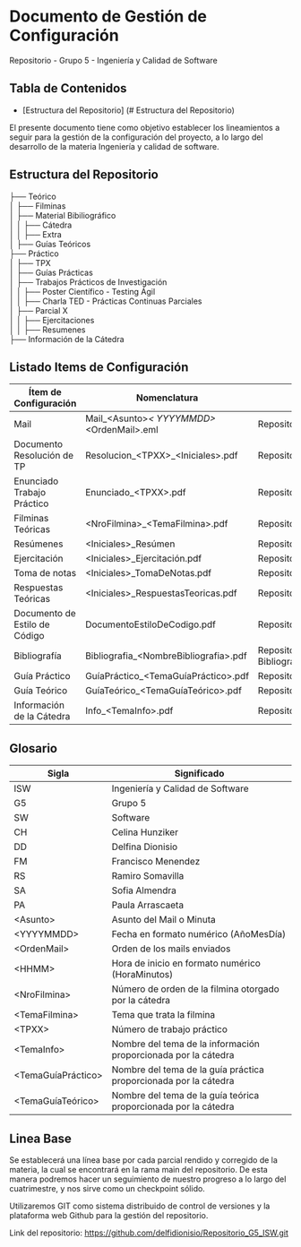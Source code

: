 # Documento de Gestión de Configuración
Repositorio  - Grupo 5 - Ingeniería y Calidad de Software 

## Tabla de Contenidos
- [Estructura del Repositorio] (# Estructura del Repositorio)

El presente documento tiene como objetivo establecer los lineamientos a seguir para la gestión de la configuración del proyecto, a lo largo del desarrollo de la materia Ingeniería y calidad de software.
## Estructura del Repositorio
├── Teórico <br>
│   ├── Filminas <br>
│   ├── Material Bibiliográfico <br>
│   │   ├── Cátedra <br>
│   │   ├── Extra <br>
│   ├── Guías Teóricos <br>
├── Práctico <br>
│   ├── TPX <br>
│   ├── Guías Prácticas <br>
│   ├── Trabajos Prácticos de Investigación <br>
│   │   ├── Poster Científico - Testing Ágil <br>
│   │   ├── Charla TED - Prácticas Continuas Parciales <br>
│   ├── Parcial X <br>
│   │   ├── Ejercitaciones <br>
│   │   ├── Resumenes <br>
├── Información de la Cátedra <br>

## Listado Items de Configuración
| Ítem  de Configuración| Nomenclatura| Ubicación|
|---------------------------------------|----------------------------------------------|-------------------------------------------------------|
| Mail                                  | Mail_\<Asunto\>_\< YYYYMMDD\>_\<OrdenMail\>.eml | Repositorio_G5_ISW\Práctico\TP06\Documentación\ConversacionPO |
| Documento Resolución de TP            | Resolucion_\<TPXX\>_\<Iniciales\>.pdf        | Repositorio_G5_ISW\Práctico\TPXX\Resolucion_\<TPXX\>_\<Iniciales\> |
| Enunciado Trabajo Práctico             | Enunciado_\<TPXX\>.pdf                       | Repositorio_G5_ISW\Práctico\<TPXX>\Enunciado_\<TPXX\>       |
| Filminas Teóricas                      | \<NroFilmina\>_\<TemaFilmina\>.pdf           | Repositorio_G5_ISW\Teorico\Filminas\<NroFilmina\>_\<TemaFilmina\> |
| Resúmenes                              | \<Iniciales\>_Resúmen                        | Repositorio_G5_ISW\Parciales\<ParcialXX>\Resúmenes\<Iniciales\>Resúmen |
| Ejercitación                           | \<Iniciales\>_Ejercitación.pdf               | Repositorio_G5_ISW\Parciales\<ParcialXX>\Ejercitaciones\<Iniciales\>_Ejercitación |
| Toma de notas                          | \<Iniciales\>_TomaDeNotas.pdf               | Repositorio_G5_ISW\Parciales\<ParcialXX>\Resúmenes\<Iniciales\>_TomaDeNotas |
| Respuestas Teóricas                   | \<Iniciales\>_RespuestasTeoricas.pdf        | Repositorio_G5_ISW\Parciales\<ParcialXX>\Ejercitaciones\<Iniciales\>_RespuestasTeoricas |
| Documento de Estilo de Código          | DocumentoEstiloDeCodigo.pdf               | Repositorio_G5_ISW\Práctico\TP06\Documentación\DocumentoEstiloDeCodigo |
| Bibliografía                          | Bibliografia_\<NombreBibliografia\>.pdf    | Repositorio_G5_ISW\Teorico\Material Bibliográfico\Cátedra\Bibliografia_\<NombreBibliografia\> |
| Guía Práctico                         | GuíaPráctico_\<TemaGuíaPráctico\>.pdf       | Repositorio_G5_ISW\Práctico\Guías Prácticas\GuíaPráctico_\<Tema\>.pdf |
| Guía Teórico                         | GuíaTeórico_\<TemaGuíaTeórico\>.pdf          | Repositorio_G5_ISW\Teorico\Guías Teóricos\GuíaTeórico_\<Tema\>.pdf |
| Información de la Cátedra              | Info_\<TemaInfo\>.pdf                        | Repositorio_G5_ISW\Información de la Cátedra\Info_\<TemaInfo\>.pdf |


## Glosario
| Sigla  | Significado                                          |
|--------|-----------------------------------------------------|
| ISW    | Ingeniería y Calidad de Software                    |
| G5     | Grupo 5                                             |
| SW     | Software                                            |
| CH     | Celina Hunziker                                     |
| DD     | Delfina Dionisio                                    |
| FM     | Francisco Menendez                                  |
| RS     | Ramiro Somavilla                                    |
| SA     | Sofia Almendra                                      |
| PA     | Paula Arrascaeta                                    |
| \<Asunto\> | Asunto del Mail o Minuta                         |
| \<YYYYMMDD\> | Fecha en formato numérico (AñoMesDía)             |
| \<OrdenMail\> | Orden de los mails enviados                      |
| \<HHMM\>   | Hora de inicio en formato numérico (HoraMinutos)  |
| \<NroFilmina\> | Número de orden de la filmina otorgado por la cátedra |
| \<TemaFilmina\> | Tema que trata la filmina                      |
| \<TPXX\> | Número de trabajo práctico                        |
| \<TemaInfo\> | Nombre del tema de la información proporcionada por la cátedra |
| \<TemaGuíaPráctico\> | Nombre del tema de la guía práctica proporcionada por la cátedra |
| \<TemaGuíaTeórico\> | Nombre del tema de la guía teórica proporcionada por la cátedra |


## Linea Base
Se establecerá una línea base por cada parcial rendido y corregido de la materia, la cual se encontrará en la rama main del repositorio. 
De esta manera podremos hacer un seguimiento de nuestro progreso a lo largo del cuatrimestre, y nos sirve como un checkpoint sólido.
   
Utilizaremos GIT como sistema distribuido de control de versiones y la plataforma web Github para la gestión del repositorio.

Link del repositorio: https://github.com/delfidionisio/Repositorio_G5_ISW.git
